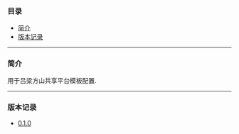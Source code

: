 ### 目录

* [简介](#abstract)
* [版本记录](#version)

---

### <a name="abstract">简介</a>

用于吕梁方山共享平台模板配置.

---

### <a name="version">版本记录</a>

* [0.1.0](./Docs/Version/0.1.0.md "0.1.0")